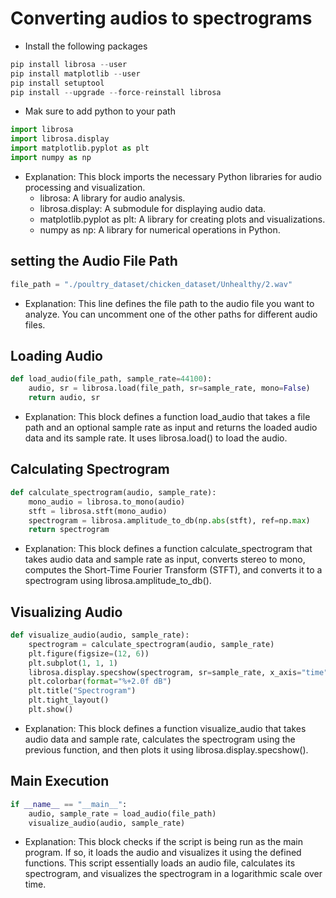 # Converting audios to spectrograms

- Install the following packages 
```py
pip install librosa --user
pip install matplotlib --user
pip install setuptool
pip install --upgrade --force-reinstall librosa
```
- Mak sure to add python to your path

```py
import librosa
import librosa.display
import matplotlib.pyplot as plt
import numpy as np
```

- Explanation: This block imports the necessary Python libraries for audio processing and visualization.
  - librosa: A library for audio analysis.
  - librosa.display: A submodule for displaying audio data.
  - matplotlib.pyplot as plt: A library for creating plots and visualizations.
  - numpy as np: A library for numerical operations in Python.

## setting the Audio File Path

```py
file_path = "./poultry_dataset/chicken_dataset/Unhealthy/2.wav"
```

- Explanation: This line defines the file path to the audio file you want to analyze. You can uncomment one of the other paths for different audio files.

## Loading Audio

```py
def load_audio(file_path, sample_rate=44100):
    audio, sr = librosa.load(file_path, sr=sample_rate, mono=False)
    return audio, sr
```

- Explanation: This block defines a function load_audio that takes a file path and an optional sample rate as input and returns the loaded audio data and its sample rate. It uses librosa.load() to load the audio.

## Calculating Spectrogram

```py
def calculate_spectrogram(audio, sample_rate):
    mono_audio = librosa.to_mono(audio)
    stft = librosa.stft(mono_audio)
    spectrogram = librosa.amplitude_to_db(np.abs(stft), ref=np.max)
    return spectrogram
```

- Explanation: This block defines a function calculate_spectrogram that takes audio data and sample rate as input, converts stereo to mono, computes the Short-Time Fourier Transform (STFT), and converts it to a spectrogram using librosa.amplitude_to_db().

## Visualizing Audio

```py
def visualize_audio(audio, sample_rate):
    spectrogram = calculate_spectrogram(audio, sample_rate)
    plt.figure(figsize=(12, 6))
    plt.subplot(1, 1, 1)
    librosa.display.specshow(spectrogram, sr=sample_rate, x_axis="time", y_axis="log")
    plt.colorbar(format="%+2.0f dB")
    plt.title("Spectrogram")
    plt.tight_layout()
    plt.show()
```

- Explanation: This block defines a function visualize_audio that takes audio data and sample rate, calculates the spectrogram using the previous function, and then plots it using librosa.display.specshow().

## Main Execution

```py
if __name__ == "__main__":
    audio, sample_rate = load_audio(file_path)
    visualize_audio(audio, sample_rate)
```

- Explanation: This block checks if the script is being run as the main program. If so, it loads the audio and visualizes it using the defined functions.
  This script essentially loads an audio file, calculates its spectrogram, and visualizes the spectrogram in a logarithmic scale over time.

